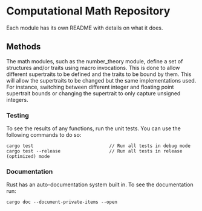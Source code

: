 # Computational Math Repository

Each module has its own README with details on what it does.

## Methods

The math modules, such as the number_theory module, define a set of structures and/or traits using macro invocations. This is done to allow different supertraits to be defined and the traits to be bound by them. This will allow the supertraits to be changed but the same implementations used. For instance, switching between different integer and floating point supertrait bounds or changing the supertrait to only capture unsigned integers.

### Testing

To see the results of any functions, run the unit tests. You can use the following commands to do so:

```
cargo test                            // Run all tests in debug mode
cargo test --release                  // Run all tests in release (optimized) mode
```

### Documentation

Rust has an auto-documentation system built in. To see the documentation run:

```
cargo doc --document-private-items --open
```

<!-- ## Citations
[AKS Primality Test](https://www.cse.iitk.ac.in/users/manindra/algebra/primality_v6.pdf) -->

